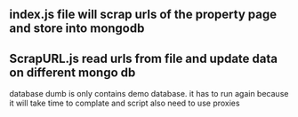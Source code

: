 ## index.js file will scrap urls of the property page and store into mongodb
## ScrapURL.js read urls from file and update data on different mongo db

database dumb is only contains demo database. it has to run again because it will take time to complate and script also need to use proxies
